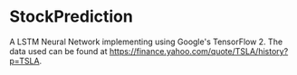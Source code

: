 # StockPrediction
A LSTM Neural Network implementing using Google's TensorFlow 2.
The data used can be found at https://finance.yahoo.com/quote/TSLA/history?p=TSLA.
